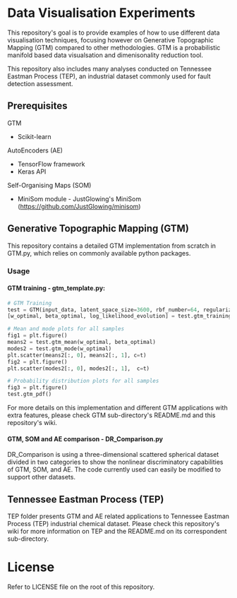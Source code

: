 # Data Visualisation Experiments
This repository's goal is to provide examples of how to use different data visualisation techniques, focusing however on Generative Topographic Mapping (GTM) compared to other methodologies. GTM is a probabilistic manifold based data visualsation and dimenisonality reduction tool. 

This repository also includes many analyses conducted on Tennessee Eastman Process (TEP), an industrial dataset commonly used for fault detection assessment.

## Prerequisites
GTM
* Scikit-learn

AutoEncoders (AE)
* TensorFlow framework
* Keras API

Self-Organising Maps (SOM)
* MiniSom module - JustGlowing's MiniSom (https://github.com/JustGlowing/minisom)

## Generative Topographic Mapping (GTM)
This repository contains a detailed GTM implementation from scratch in GTM.py, which relies on commonly available python packages.

### Usage
#### GTM training - gtm_template.py:
```python
# GTM Training
test = GTM(input_data, latent_space_size=3600, rbf_number=64, regularization=0.001, rbf_width=2, iterations=100)
[w_optimal, beta_optimal, log_likelihood_evolution] = test.gtm_training()

# Mean and mode plots for all samples
fig1 = plt.figure()
means2 = test.gtm_mean(w_optimal, beta_optimal)
modes2 = test.gtm_mode(w_optimal)
plt.scatter(means2[:, 0], means2[:, 1], c=t)
fig2 = plt.figure()
plt.scatter(modes2[:, 0], modes2[:, 1],  c=t)

# Probability distribution plots for all samples
fig3 = plt.figure()
test.gtm_pdf()
```
For more details on this implementation and different GTM applications with extra features, please check GTM sub-directory's README.md and this repository's wiki. 

#### GTM, SOM and AE comparison - DR_Comparison.py
DR_Comparison is using a three-dimensional scattered spherical dataset divided in two categories to show the nonlinear discriminatory capabilities of GTM, SOM, and AE. The code currently used can easily be modified to support other datasets. 

## Tennessee Eastman Process (TEP)
TEP folder presents GTM and AE related applications to Tennessee Eastman Process (TEP) industrial chemical dataset. Please check this repository's wiki for more information on TEP and the README.md on its correspondent sub-directory. 

# License
Refer to LICENSE file on the root of this repository.
